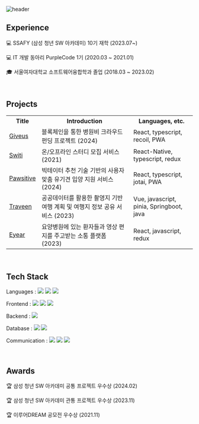 ![header](https://capsule-render.vercel.app/api?type=venom&color=b7e0e2&height=160&section=header&text=naerim's%20github&fontSize=40)

## Experience
💻 SSAFY (삼성 청년 SW 아카데미) 10기 재학 (2023.07~) 

💻 IT 개발 동아리 PurpleCode 1기 (2020.03 ~ 2021.01)  

🎓 서울여자대학교 소프트웨어융합학과 졸업 (2018.03 ~ 2023.02) 

<br />

## Projects
<table>
  <tr>
    <th>Title</th>
    <th>Introduction</th>
    <th>Languages, etc.</th>
  </tr>
  <tr>
    <td><a href="https://github.com/naerim/giveus">Giveus</a></td>
    <td>블록체인을 통한 병원비 크라우드 펀딩 프로젝트 (2024) </td>
    <td>React, typescript, recoil, PWA </td>
  </tr>
  <tr>
    <td><a href="https://github.com/naerim/switi_app">Switi</a></td>
    <td>온/오프라인 스터디 모집 서비스 (2021) </td>
    <td>React-Native, typescript, redux</td>
  </tr>
  <tr>
    <td><a href="https://github.com/naerim/pawsitive">Pawsitive</a></td>
    <td>빅테이터 추천 기술 기반의 사용자 맞춤 유기견 입양 지원 서비스 (2024) </td>
    <td>React, typescript, jotai, PWA </td>
  </tr>
   <tr>
    <td><a href="https://github.com/naerim/traveen">Traveen</a></td>
    <td>공공데이터를 활용한 촬영지 기반 여행 계획 및 여행지 정보 공유 서비스 (2023) </td>
    <td>Vue, javascript, pinia, Springboot, java</td>
  </tr>
   <tr>
    <td><a href="https://github.com/eyear22/eyear_frontend">Eyear</a></td>
    <td>요양병원에 있는 환자들과 영상 편지를 주고받는 소통 플랫폼 (2023) </td>
    <td>React, javascript, redux</td>
  </tr>
</table>

<br />

## Tech Stack
Languages :
  <img src="https://img.shields.io/badge/Javascript-F7DF1E?style=for-the-badge&logo=javascript&logoColor=white"/>
  <img src="https://img.shields.io/badge/Typecript-3178C6?style=for-the-badge&logo=typescript&logoColor=white"/>
  <img src="https://img.shields.io/badge/Java-000000?style=for-the-badge&logo=openjdk&logoColor=white"/>
  
Frontend :
  <img src="https://img.shields.io/badge/React-61DAFB?style=for-the-badge&logo=react&logoColor=white"/>
  <img src="https://img.shields.io/badge/ReactNative-512BD4?style=for-the-badge&logo=expo&logoColor=white"/>
  <img src="https://img.shields.io/badge/Vue-4FC08D?style=for-the-badge&logo=Vue.js&logoColor=white"/>

Backend : 
  <img src="https://img.shields.io/badge/Spring-6DB33F?style=for-the-badge&logo=spring&logoColor=white"/>
  
Database : 
  <img src="https://img.shields.io/badge/MySQL-4479A1?style=for-the-badge&logo=mysql&logoColor=white"/>
  <img src="https://img.shields.io/badge/Firebase-FFCA28?style=for-the-badge&logo=firebase&logoColor=white"/>

Communication : 
  <img src="https://img.shields.io/badge/Git-F05032?style=for-the-badge&logo=git&logoColor=white"/>
  <img src="https://img.shields.io/badge/Jira-0052CC?style=for-the-badge&logo=jirasoftware&logoColor=white"/>
  <img src="https://img.shields.io/badge/Notion-000000?style=for-the-badge&logo=notion&logoColor=white"/>

<br />

## Awards
🏆 삼성 청년 SW 아카데미 공통 프로젝트 우수상 (2024.02)  

🏆 삼성 청년 SW 아카데미 관통 프로젝트 우수상 (2023.11)  

🏆 이루어DREAM 공모전 우수상 (2021.11)  
